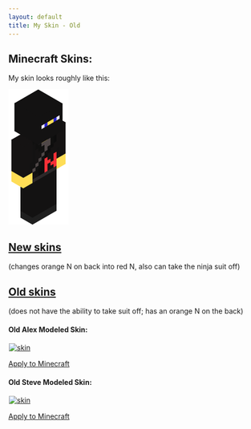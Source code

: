 ```yaml
---
layout: default
title: My Skin - Old
---
```


<style>
	img[alt=render]	{ width: 50; height: 113 }
	img[alt=skin]		{ width: 128; height: 128; border: 1px solid white }
</style>
## Minecraft Skins:

My skin looks roughly like this:

![render](../render.png)

## [New skins](../new)
(changes orange N on back into
red N, also can take the ninja suit off)

## [Old skins]()
(does not have the ability to take suit off; has an orange N on the back)



#### Old Alex Modeled Skin:

[![skin](old/alex.png)](//raw.githubusercontent.com/nfitzen/nfitzen.github.io/master/mc-skin/FitzenN/old/alex.png)

[Apply to Minecraft](apply)

#### Old Steve Modeled Skin:

[![skin](old/steve.png)](//raw.githubusercontent.com/nfitzen/nfitzen.github.io/master/mc-skin/FitzenN/old/steve.png)

[Apply to Minecraft](apply/steve)
